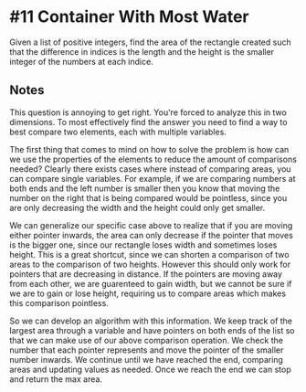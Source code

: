 # #11 Container With Most Water

Given a list of positive integers, find the area of the rectangle created such that the difference in indices is the length and the height is the smaller integer of the numbers at each indice.

## Notes

This question is annoying to get right. You're forced to analyze this in two dimensions. To most effectively find the answer you need to find a way to best compare two elements, each with multiple variables.

The first thing that comes to mind on how to solve the problem is how can we use the properties of the elements to reduce the amount of comparisons needed? Clearly there exists cases where instead of comparing areas, you can compare single variables. For example, if we are comparing numbers at both ends and the left number is smaller then you know that moving the number on the right that is being compared would be pointless, since you are only decreasing the width and the height could only get smaller.

We can generalize our specific case above to realize that if you are moving either pointer inwards, the area can only decrease if the pointer that moves is the bigger one, since our rectangle loses width and sometimes loses height. This is a great shortcut, since we can shorten a comparison of two areas to the comparison of two heights. However this should only work for pointers that are decreasing in distance. If the pointers are moving away from each other, we are guarenteed to gain width, but we cannot be sure if we are to gain or lose height, requiring us to compare areas which makes this comparison pointless.

So we can develop an algorithm with this information. We keep track of the largest area through a variable and have pointers on both ends of the list so that we can make use of our above comparison operation. We check the number that each pointer represents and move the pointer of the smaller number inwards. We continue until we have reached the end, comparing areas and updating values as needed. Once we reach the end we can stop and return the max area.